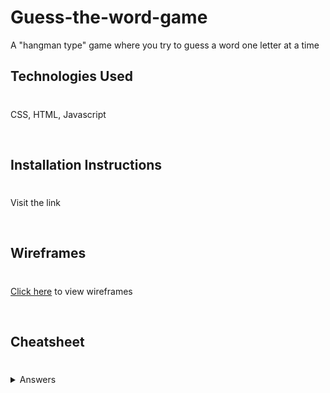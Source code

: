 # Guess-the-word-game

A "hangman type" game where you try to guess a word one letter at a time

## Technologies Used
#

CSS, HTML, Javascript

<br>

## Installation Instructions 
#

Visit the link 

<br>

## Wireframes 
#

[Click here](https://media.git.generalassemb.ly/user/51620/files/f5dfe6d2-0fe9-44a3-9bca-0a7bc1b0be75) to view wireframes

<br>

## Cheatsheet
#

<details>
  <summary>Answers</summary>

  ```
  deer, javascript, coding, mammals, case, county,  birthday, credit, strange, project,
sentence, else, winter, vital, butterfly, horror, mandela, skies, clear, movie, 
alternate.
  ```
</details>

<br>